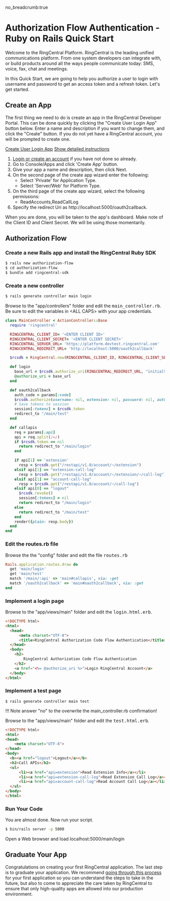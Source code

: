 no_breadcrumb:true

# Authorization Flow Authentication - Ruby on Rails Quick Start

Welcome to the RingCentral Platform. RingCentral is the leading unified communications platform. From one system developers can integrate with, or build products around all the ways people communicate today: SMS, voice, fax, chat and meetings.

In this Quick Start, we are going to help you authorize a user to login with username and password to get an access token and a refresh token. Let's get started.

## Create an App

The first thing we need to do is create an app in the RingCentral Developer Portal. This can be done quickly by clicking the "Create User Login App" button below. Enter a name and description if you want to change them, and click the "Create" button. If you do not yet have a RingCentral account, you will be prompted to create one.

<a target="_new" href="https://developer.ringcentral.com/new-app?name=Authorization+Flow+Quick+Start+App&desc=A+simple+app+to+demo+authorizing+user+on+RingCentral&public=false&type=ServerWeb&carriers=7710,7310,3420&permissions=ReadAccounts,ReadCallLog&redirectUri=http://localhost:5000/oauth2callback" class="btn btn-primary">Create User Login App</a>
<a class="btn-link btn-collapse" data-toggle="collapse" href="#create-app-instructions" role="button" aria-expanded="false" aria-controls="create-app-instructions">Show detailed instructions</a>

<div class="collapse" id="create-app-instructions">
<ol>
<li><a href="https://developer.ringcentral.com/login.html#/">Login or create an account</a> if you have not done so already.</li>
<li>Go to Console/Apps and click 'Create App' button.</li>
<li>Give your app a name and description, then click Next.</li>
<li>On the second page of the create app wizard enter the following:
  <ul>
  <li>Select 'Private' for Application Type.</li>
  <li>Select 'Server/Web' for Platform Type.</li>
  </ul>
  </li>
<li>On the third page of the create app wizard, select the following permissions:
  <ul>
    <li>ReadAccounts,ReadCallLog</li>
  </ul>
  </li>
<li>Specify the redirect Uri as http://localhost:5000/oauth2callback.</li>
</ol>
</div>

When you are done, you will be taken to the app's dashboard. Make note of the Client ID and Client Secret. We will be using those momentarily.

## Authorization Flow

### Create a new Rails app and install the RingCentral Ruby SDK

```bash
$ rails new authorization-flow
$ cd authorization-flow
$ bundle add ringcentral-sdk
```

### Create a new controller

```bash
$ rails generate controller main login
```

Browse to the "app/controllers" folder and edit the <tt>main_controller.rb</tt>. Be sure to edit the variables in &lt;ALL CAPS> with your app credentials.

```ruby
class MainController < ActionController::Base
  require 'ringcentral'

  RINGCENTRAL_CLIENT_ID= '<ENTER CLIENT ID>'
  RINGCENTRAL_CLIENT_SECRET= '<ENTER CLIENT SECRET>'
  RINGCENTRAL_SERVER_URL= 'https://platform.devtest.ringcentral.com'
  RINGCENTRAL_REDIRECT_URL= 'http://localhost:5000/oauth2callback'

  $rcsdk = RingCentral.new(RINGCENTRAL_CLIENT_ID, RINGCENTRAL_CLIENT_SECRET, RINGCENTRAL_SERVER_URL);

  def login
    base_url = $rcsdk.authorize_uri(RINGCENTRAL_REDIRECT_URL, "initialState")
    @authorize_uri = base_url
  end

  def oauth2callback
    auth_code = params[:code]
    $rcsdk.authorize(username: nil, extension: nil, password: nil, auth_code: auth_code, redirect_uri: RINGCENTRAL_REDIRECT_URL)
    # Save tokens to session
    session[:tokens] = $rcsdk.token
    redirect_to "/main/test"
  end

  def callapis
    req = params[:api]
    api = req.split(/=/)
    if $rcsdk.token == nil
      return redirect_to "/main/login"
    end

    if api[1] == 'extension'
      resp = $rcsdk.get("/restapi/v1.0/account/~/extension")
    elsif api[1] == "extension-call-log"
      resp = $rcsdk.get("/restapi/v1.0/account/~/extension/~/call-log")
    elsif api[1] == "account-call-log"
      resp = $rcsdk.get("/restapi/v1.0/account/~/call-log")
    elsif api[0] == "logout"
      $rcsdk.revoke()
      session[:tokens] = nil
      return redirect_to "/main/login"
    else
      return redirect_to "/main/test"
    end
    render({plain: resp.body})
  end
end
```

### Edit the routes.rb file

Browse the the "config" folder and edit the file <tt>routes.rb</tt>

```ruby
Rails.application.routes.draw do
  get 'main/login'
  get 'main/test'
  match '/main/:api' => 'main#callapis', via: :get
  match '/oauth2callback' => 'main#oauth2callback', via: :get
end
```

### Implement a login page

Browse to the "app/views/main" folder and edit the <tt>login.html.erb</tt>.

```html
<!DOCTYPE html>
<html>
  <head>
      <meta charset="UTF-8">
      <title>RingCentral Authorization Code Flow Authentication</title>
  </head>
  <body>
    <h2>
        RingCentral Authorization Code Flow Authentication
    </h2>
    <a href="<%= @authorize_uri %>">Login RingCentral Account</a>
  </body>
</html>
```

### Implement a test page

```bask
$ rails generate controller main test
```

!!! Note
  answer "no" to the overwrite the main_controller.rb confirmation!

Browse to the "app/views/main" folder and edit the <tt> test.html.erb</tt>.

```html
<!DOCTYPE html>
<html>
<head>
    <meta charset="UTF-8">
</head>
<body>
  <b><a href="logout">Logout</a></b>
  <h2>Call APIs</h2>
  <ul>
      <li><a href="api=extension">Read Extension Info</a></li>
      <li><a href="api=extension-call-log">Read Extension Call Log</a></li>
      <li><a href="api=account-call-log">Read Account Call Log</a></li>
  </ul>
</body>
</html>
```

### Run Your Code

You are almost done. Now run your script.

```bash
$ bin/rails server -p 5000
```

Open a Web browser and load localhost:5000/main/login

## Graduate Your App

Congratulations on creating your first RingCentral application. The last step is to graduate your application. We recommend [going through this process](../../../../basics/production) for your first application so you can understand the steps to take in the future, but also to come to appreciate the care taken by RingCentral to ensure that only high-quality apps are allowed into our production environment.
